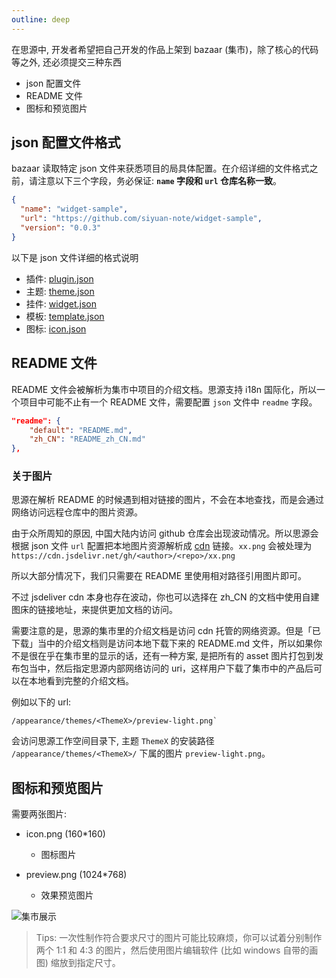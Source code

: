 ```yaml
---
outline: deep
---
```


在思源中, 开发者希望把自己开发的作品上架到 bazaar (集市)，除了核心的代码等之外, 还必须提交三种东西

- json 配置文件
- README 文件
- 图标和预览图片

## json 配置文件格式

bazaar 读取特定 json 文件来获悉项目的局具体配置。在介绍详细的文件格式之前，请注意以下三个字段，务必保证: **`name` 字段和 `url` 仓库名称一致**。

```json
{
  "name": "widget-sample",
  "url": "https://github.com/siyuan-note/widget-sample",
  "version": "0.0.3"
}
```

以下是 json 文件详细的格式说明

- 插件: [plugin.json](./plugin.md)
- 主题: [theme.json](./theme.md)
- 挂件: [widget.json](./widget.md)
- 模板: [template.json](./template.md)
- 图标: [icon.json](./icon.md)

## README 文件

README 文件会被解析为集市中项目的介绍文档。思源支持 i18n 国际化，所以一个项目中可能不止有一个 README 文件，需要配置 `json` 文件中 `readme` 字段。

```json
"readme": {
    "default": "README.md",
    "zh_CN": "README_zh_CN.md"
},
```

### 关于图片

思源在解析 README 的时候遇到相对链接的图片，不会在本地查找，而是会通过网络访问远程仓库中的图片资源。

由于众所周知的原因, 中国大陆内访问 github 仓库会出现波动情况。所以思源会根据 json 文件 `url` 配置把本地图片资源解析成 [cdn](https://cdn.jsdelivr.net/) 链接。`xx.png` 会被处理为 `https://cdn.jsdelivr.net/gh/<author>/<repo>/xx.png`

所以大部分情况下，我们只需要在 README 里使用相对路径引用图片即可。

不过 jsdeliver cdn 本身也存在波动，你也可以选择在 zh_CN 的文档中使用自建图床的链接地址，来提供更加文档的访问。

需要注意的是，思源的集市里的介绍文档是访问 cdn 托管的网络资源。但是「已下载」当中的介绍文档则是访问本地下载下来的 README.md 文件，所以如果你不是很在乎在集市里的显示的话，还有一种方案, 是把所有的 asset 图片打包到发布包当中，然后指定思源内部网络访问的 uri，这样用户下载了集市中的产品后可以在本地看到完整的介绍文档。

例如以下的 url:

```
/appearance/themes/<ThemeX>/preview-light.png`
```

会访问思源工作空间目录下, 主题 `ThemeX` 的安装路径 `/appearance/themes/<ThemeX>/` 下属的图片 `preview-light.png`。

## 图标和预览图片

需要两张图片:

- icon.png (160\*160)

  - 图标图片

- preview.png (1024\*768)

  - 效果预览图片

![集市展示](/public/static/asset-img.png)

> Tips: 一次性制作符合要求尺寸的图片可能比较麻烦，你可以试着分别制作两个 1:1 和 4:3 的图片，然后使用图片编辑软件 (比如 windows 自带的画图) 缩放到指定尺寸。

